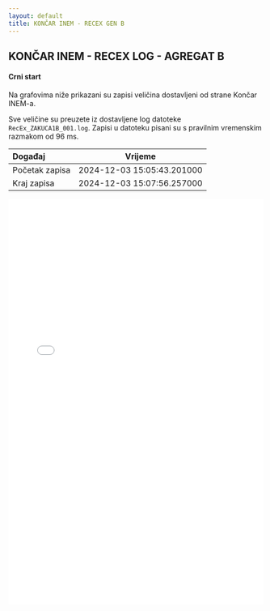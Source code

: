 ```yaml
---
layout: default
title: KONČAR INEM - RECEX GEN B
---
```


## KONČAR INEM - RECEX LOG - AGREGAT B

#### Crni start

Na grafovima niže prikazani su zapisi veličina dostavljeni od strane Končar INEM-a. 

Sve veličine su preuzete iz dostavljene log datoteke `RecEx_ZAKUCA1B_001.log`.
Zapisi u datoteku pisani su s pravilnim vremenskim razmakom od 96 ms.

| Događaj        |      Vrijeme                |
| :------------  | :-------------------------: |
| Početak zapisa | 2024-12-03 15:05:43.201000  |
| Kraj zapisa    | 2024-12-03 15:07:56.257000  |
                               

<div class="wide-graph">
    <iframe src="{{ site.baseurl }}/uzbuda/cs/recex_zakuca1b_001.html" width="100%" height="800px" frameborder="0"></iframe>
</div>